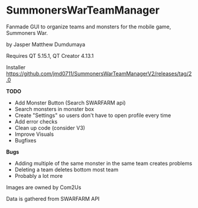 # SummonersWarTeamManager
Fanmade GUI to organize teams and monsters for the mobile game, Summoners War.

by Jasper Matthew Dumdumaya

Requires QT 5.15.1, QT Creator 4.13.1

Installer https://github.com/jmd0711/SummonersWarTeamManagerV2/releases/tag/2.0

**TODO**
* Add Monster Button (Search SWARFARM api) <highest priority>
* Search monsters in monster box
* Create "Settings" so users don't have to open profile every time
* Add error checks
* Clean up code (consider V3)
* Improve Visuals
* Bugfixes

**Bugs**
* Adding multiple of the same monster in the same team creates problems
* Deleting a team deletes bottom most team
* Probably a lot more

Images are owned by Com2Us

Data is gathered from SWARFARM API
